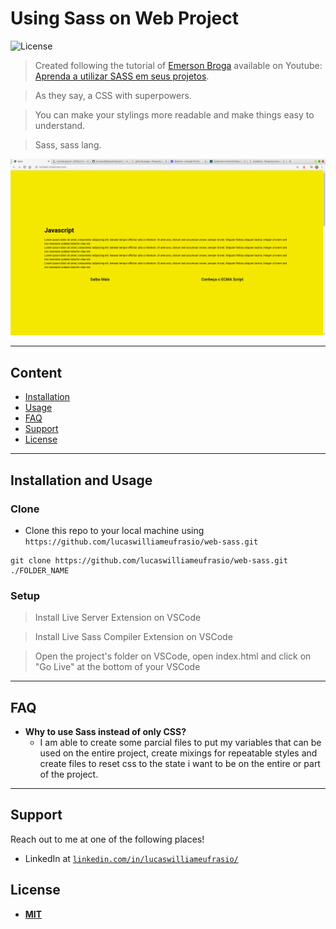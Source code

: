 # Using Sass on Web Project

![License](http://img.shields.io/:license-mit-blue.svg?style=flat-square)

> Created following the tutorial of [Emerson Broga](https://www.youtube.com/channel/UC29n3f6JhwqtD-kCJi_BwoA) available on Youtube: [Aprenda a utilizar SASS em seus projetos](https://youtu.be/C8KlabGtE8Y).

> As they say, a CSS with superpowers.

> You can make your stylings more readable and make things easy to understand.

> Sass, sass lang.

![A screenshot showing the first thing you will see after opening the project on browser](https://raw.githubusercontent.com/lucaswilliameufrasio/web-sass/assets/screenshot.png?token=AIDSBSCHLTUVVQTIKOOQ6U262QUOK)

---

## Content

- [Installation](#installation)
- [Usage](#usage)
- [FAQ](#faq)
- [Support](#support)
- [License](#license)

---

## Installation and Usage

### Clone

- Clone this repo to your local machine using `https://github.com/lucaswilliameufrasio/web-sass.git`

```shell
git clone https://github.com/lucaswilliameufrasio/web-sass.git ./FOLDER_NAME
```

### Setup

> Install Live Server Extension on VSCode

> Install Live Sass Compiler Extension on VSCode

> Open the project's folder on VSCode, open index.html and click on "Go Live" at the bottom of your VSCode

---

## FAQ

- **Why to use Sass instead of only CSS?**
  - I am able to create some parcial files to put my variables that can be used on the entire project,
    create mixings for repeatable styles and create files to reset css to the state i want to be on the entire or part of the project.

---

## Support

Reach out to me at one of the following places!

- LinkedIn at <a  href="https://www.linkedin.com/in/lucaswilliameufrasio/"  target="_blank">`linkedin.com/in/lucaswilliameufrasio/`</a>

## License

- **[MIT](http://opensource.org/licenses/mit-license.php)**
